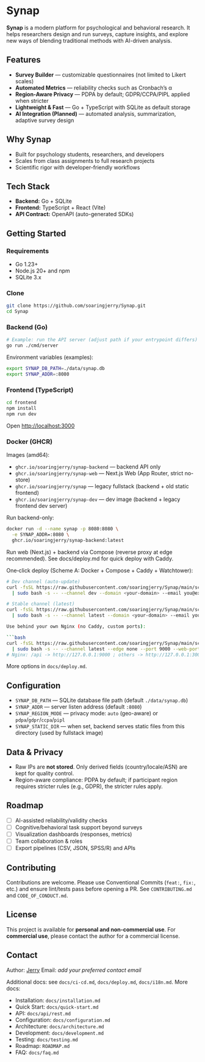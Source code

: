 # Synap

**Synap** is a modern platform for psychological and behavioral research. It helps researchers design and run surveys, capture insights, and explore new ways of blending traditional methods with AI-driven analysis.

## Features

* **Survey Builder** — customizable questionnaires (not limited to Likert scales)
* **Automated Metrics** — reliability checks such as Cronbach’s α
* **Region-Aware Privacy** — PDPA by default; GDPR/CCPA/PIPL applied when stricter
* **Lightweight & Fast** — Go + TypeScript with SQLite as default storage
* **AI Integration (Planned)** — automated analysis, summarization, adaptive survey design

## Why Synap

* Built for psychology students, researchers, and developers
* Scales from class assignments to full research projects
* Scientific rigor with developer-friendly workflows

## Tech Stack

* **Backend:** Go + SQLite
* **Frontend:** TypeScript + React (Vite)
* **API Contract:** OpenAPI (auto-generated SDKs)

## Getting Started

### Requirements

* Go 1.23+
* Node.js 20+ and npm
* SQLite 3.x

### Clone

```bash
git clone https://github.com/soaringjerry/Synap.git
cd Synap
```

### Backend (Go)

```bash
# Example: run the API server (adjust path if your entrypoint differs)
go run ./cmd/server
```

Environment variables (examples):

```bash
export SYNAP_DB_PATH=./data/synap.db
export SYNAP_ADDR=:8080
```

### Frontend (TypeScript)

```bash
cd frontend
npm install
npm run dev
```

Open [http://localhost:3000](http://localhost:3000)

### Docker (GHCR)

Images (amd64):

- `ghcr.io/soaringjerry/synap-backend` — backend API only
- `ghcr.io/soaringjerry/synap-web` — Next.js Web (App Router, strict no-store)
- `ghcr.io/soaringjerry/synap` — legacy fullstack (backend + old static frontend)
- `ghcr.io/soaringjerry/synap-dev` — dev image (backend + legacy frontend dev server)

Run backend-only:

```bash
docker run -d --name synap -p 8080:8080 \
  -e SYNAP_ADDR=:8080 \
  ghcr.io/soaringjerry/synap-backend:latest
```

Run web (Next.js) + backend via Compose (reverse proxy at edge recommended). See docs/deploy.md for quick deploy with Caddy.

One‑click deploy (Scheme A: Docker + Compose + Caddy + Watchtower):

```bash
# Dev channel (auto‑update)
curl -fsSL https://raw.githubusercontent.com/soaringjerry/Synap/main/scripts/quick-deploy.sh \
  | sudo bash -s -- --channel dev --domain <your-domain> --email you@example.com --dir /opt/synap

# Stable channel (latest)
curl -fsSL https://raw.githubusercontent.com/soaringjerry/Synap/main/scripts/quick-deploy.sh \
  | sudo bash -s -- --channel latest --domain <your-domain> --email you@example.com --dir /opt/synap

Use behind your own Nginx (no Caddy, custom ports):

```bash
curl -fsSL https://raw.githubusercontent.com/soaringjerry/Synap/main/scripts/quick-deploy.sh \
  | sudo bash -s -- --channel latest --edge none --port 9000 --web-port 3001 --dir /opt/synap
# Nginx: /api -> http://127.0.0.1:9000 ; others -> http://127.0.0.1:3001
```

More options in `docs/deploy.md`.

## Configuration

* `SYNAP_DB_PATH` — SQLite database file path (default `./data/synap.db`)
* `SYNAP_ADDR` — server listen address (default `:8080`)
* `SYNAP_REGION_MODE` — privacy mode: `auto` (geo-aware) or `pdpa`/`gdpr`/`ccpa`/`pipl`
* `SYNAP_STATIC_DIR` — when set, backend serves static files from this directory (used by fullstack image)

## Data & Privacy

* Raw IPs are **not stored**. Only derived fields (country/locale/ASN) are kept for quality control.
* Region-aware compliance: PDPA by default; if participant region requires stricter rules (e.g., GDPR), the stricter rules apply.

## Roadmap

* [ ] AI-assisted reliability/validity checks
* [ ] Cognitive/behavioral task support beyond surveys
* [ ] Visualization dashboards (responses, metrics)
* [ ] Team collaboration & roles
* [ ] Export pipelines (CSV, JSON, SPSS/R) and APIs

## Contributing

Contributions are welcome. Please use Conventional Commits (`feat:`, `fix:`, etc.) and ensure lint/tests pass before opening a PR. See `CONTRIBUTING.md` and `CODE_OF_CONDUCT.md`.

## License

This project is available for **personal and non-commercial use**.
For **commercial use**, please contact the author for a commercial license.

## Contact

Author: [Jerry](https://github.com/soaringjerry)
Email: *add your preferred contact email*

Additional docs: see `docs/ci-cd.md`, `docs/deploy.md`, `docs/i18n.md`.
More docs:
- Installation: `docs/installation.md`
- Quick Start: `docs/quick-start.md`
- API: `docs/api/rest.md`
- Configuration: `docs/configuration.md`
- Architecture: `docs/architecture.md`
- Development: `docs/development.md`
- Testing: `docs/testing.md`
- Roadmap: `ROADMAP.md`
- FAQ: `docs/faq.md`
